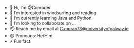 - 👋 Hi, I’m @Conroder
- 👀 I’m interested in windsurfing and reading
- 🌱 I’m currently learning Java and Python
- 💞️ I’m looking to collaborate on ...
- 📫 Reach me by email at C.moran73@universityofgalway.ie
- 😄 Pronouns: He/Him
- ⚡ Fun fact: 

<!---
Conroder/Conroder is a ✨ special ✨ repository because its `README.md` (this file) appears on your GitHub profile.
You can click the Preview link to take a look at your changes.
--->
